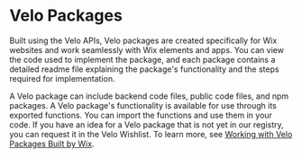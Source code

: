 # Velo Packages

Built using the Velo APIs, Velo packages are created specifically for Wix websites and work seamlessly with Wix elements and apps. You can view the code used to implement the package, and each package contains a detailed readme file explaining the package's functionality and the steps required for implementation.

A Velo package can include backend code files, public code files, and npm packages. A Velo package's functionality is available for use through its exported functions. You can import the functions and use them in your code. If you have an idea for a Velo package that is not yet in our registry, you can request it in the Velo Wishlist. To learn more, see [Working with Velo Packages Built by Wix](https://support.wix.com/en/article/velo-working-with-velo-packages).